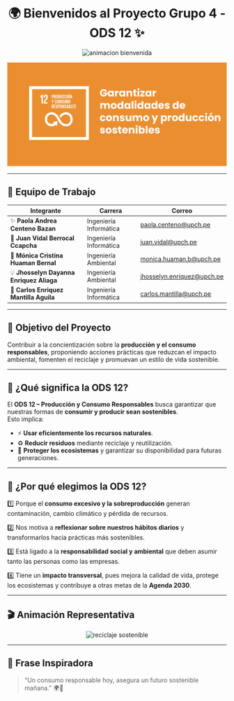 <!-- ✨ Portada Animada con Shields y GIF -->
<h1 align="center">🌍 Bienvenidos al Proyecto Grupo 4 - ODS 12 ✨</h1>

<p align="center">
  <img src="https://readme-typing-svg.herokuapp.com?size=28&color=3CB371&center=true&vCenter=true&width=950&lines=🌱+Producción+y+Consumo+Responsables;💡+Innovando+para+un+futuro+sostenible;🤝+Trabajo+en+equipo+y+responsabilidad+social" alt="animacion bienvenida">
</p>

<p align="center">
  <img src="https://github.com/JuanVidalx/Grupo-4_Fundamentos-de-dise-o/blob/05fad9449a39b9e1cc774faa3228613bc974876a/ods12.jpg" width="600" alt="ODS 12">
</p>

---

## 👥 Equipo de Trabajo  

| Integrante | Carrera | Correo |  
|------------|---------|--------|  
| ✨ **Paola Andrea Centeno Bazan** | Ingeniería Informática | [paola.centeno@upch.pe](mailto:paola.centeno@upch.pe) |  
| 🚀 **Juan Vidal Berrocal Ccapcha** | Ingeniería Informática | [juan.vidal@upch.pe](mailto:juan.vidal@upch.pe) |  
| 🌱 **Mónica Cristina Huaman Bernal** | Ingeniería Ambiental | [monica.huaman.b@upch.pe](mailto:monica.huaman.b@upch.pe) |  
| 💡 **Jhosselyn Dayanna Enriquez Aliaga** | Ingeniería Ambiental | [jhosselyn.enriquez@upch.pe](mailto:jhosselyn.enriquez@upch.pe) |  
| 🔧 **Carlos Enriquez Mantilla Aguila** | Ingeniería Informática | [carlos.mantilla@upch.pe](mailto:carlos.mantilla@upch.pe) |  

---

## 🎯 Objetivo del Proyecto  

Contribuir a la concientización sobre la **producción y el consumo responsables**, proponiendo acciones prácticas que reduzcan el impacto ambiental, fomenten el reciclaje y promuevan un estilo de vida sostenible.  

---

## 📌 ¿Qué significa la ODS 12?  

El **ODS 12 – Producción y Consumo Responsables** busca garantizar que nuestras formas de **consumir y producir sean sostenibles**.  
Esto implica:  

- ⚡ **Usar eficientemente los recursos naturales**.  
- ♻️ **Reducir residuos** mediante reciclaje y reutilización.  
- 🌱 **Proteger los ecosistemas** y garantizar su disponibilidad para futuras generaciones.  

---

## 🤔 ¿Por qué elegimos la ODS 12?  

1️⃣ Porque el **consumo excesivo y la sobreproducción** generan contaminación, cambio climático y pérdida de recursos.  

2️⃣ Nos motiva a **reflexionar sobre nuestros hábitos diarios** y transformarlos hacia prácticas más sostenibles.  

3️⃣ Está ligado a la **responsabilidad social y ambiental** que deben asumir tanto las personas como las empresas.  

4️⃣ Tiene un **impacto transversal**, pues mejora la calidad de vida, protege los ecosistemas y contribuye a otras metas de la **Agenda 2030**.  

---

## 🎬 Animación Representativa  

<p align="center">
  <img src="https://media.giphy.com/media/v1.Y2lkPTc5MGI3NjExZWN5c2hxd2U2ZmR3cHVyZjIxcnU5ZmQ0YzVyb2RjZXYzN2hrcDBsdyZlcD12MV9naWZzX3NlYXJjaCZjdD1n/xT0xezQGU5xCDJuCPe/giphy.gif" width="400" alt="reciclaje sostenible">
</p>  

---

## 🌟 Frase Inspiradora  

> “Un consumo responsable hoy, asegura un futuro sostenible mañana.” 🌍💚  
